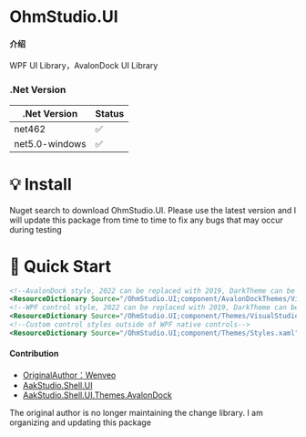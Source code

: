 # OhmStudio.UI

#### 介绍
WPF UI Library，AvalonDock UI Library

### .Net Version
|.Net Version   | Status  |
|  ----  | ----  |
| net462  | ✅ |
| net5.0-windows  | ✅ |

# 💡 Install
Nuget search to download OhmStudio.UI. Please use the latest version and I will update this package from time to time to fix any bugs that may occur during testing

# 🚀 Quick Start
``` xml
<!--AvalonDock style, 2022 can be replaced with 2019, DarkTheme can be replaced with LightTheme and BlueTheme-->
<ResourceDictionary Source="/OhmStudio.UI;component/AvalonDockThemes/VisualStudio2022/DarkTheme.xaml" />
<!--WPF control style, 2022 can be replaced with 2019, DarkTheme can be replaced with LightTheme and BlueTheme-->
<ResourceDictionary Source="/OhmStudio.UI;component/Themes/VisualStudio2022/DarkTheme.xaml" />
<!--Custom control styles outside of WPF native controls-->
<ResourceDictionary Source="/OhmStudio.UI;component/Themes/Styles.xaml" />
```
#### Contribution

- [OriginalAuthor：Wenveo](https://space.bilibili.com/176863848)
- [AakStudio.Shell.UI](https://github.com/Wenveo/AakStudio.Shell.UI)
- [AakStudio.Shell.UI.Themes.AvalonDock](https://github.com/Wenveo/AakStudio.Shell.UI.Themes.AvalonDock)

The original author is no longer maintaining the change library. I am organizing and updating this package